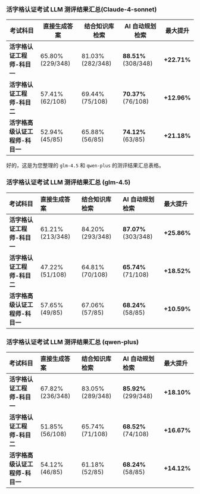 ### 活字格认证考试 LLM 测评结果汇总(Claude-4-sonnet)

| 考试科目                        | 直接生成答案     | 结合知识库检索   | AI 自动规划检索      | 最大提升    |
| ------------------------------- | ---------------- | ---------------- | -------------------- | ----------- |
| **活字格认证工程师-科目一**     | 65.80% (229/348) | 81.03% (282/348) | **88.51%** (308/348) | **+22.71%** |
| **活字格认证工程师-科目二**     | 57.41% (62/108)  | 69.44% (75/108)  | **70.37%** (76/108)  | **+12.96%** |
| **活字格高级认证工程师-科目一** | 52.94% (45/85)   | 65.88% (56/85)   | **74.12%** (63/85)   | **+21.18%** |

好的，这是为您整理的 `glm-4.5` 和 `qwen-plus` 的测评结果汇总表格。

### 活字格认证考试 LLM 测评结果汇总 (glm-4.5)

| 考试科目                        | 直接生成答案     | 结合知识库检索   | AI 自动规划检索      | 最大提升    |
| :------------------------------ | :--------------- | :--------------- | :------------------- | :---------- |
| **活字格认证工程师-科目一**     | 61.21% (213/348) | 84.20% (293/348) | **87.07%** (303/348) | **+25.86%** |
| **活字格认证工程师-科目二**     | 47.22% (51/108)  | 64.81% (70/108)  | **65.74%** (71/108)  | **+18.52%** |
| **活字格高级认证工程师-科目一** | 57.65% (49/85)   | 67.06% (57/85)   | **68.24%** (58/85)   | **+10.59%** |

### 活字格认证考试 LLM 测评结果汇总 (qwen-plus)

| 考试科目                        | 直接生成答案     | 结合知识库检索   | AI 自动规划检索      | 最大提升    |
| :------------------------------ | :--------------- | :--------------- | :------------------- | :---------- |
| **活字格认证工程师-科目一**     | 67.82% (236/348) | 83.05% (289/348) | **85.92%** (299/348) | **+18.10%** |
| **活字格认证工程师-科目二**     | 51.85% (56/108)  | 65.74% (71/108)  | **68.52%** (74/108)  | **+16.67%** |
| **活字格高级认证工程师-科目一** | 54.12% (46/85)   | 61.18% (52/85)   | **68.24%** (58/85)   | **+14.12%** |
